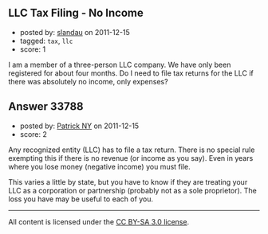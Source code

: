 ## LLC Tax Filing - No Income

- posted by: [slandau](https://stackexchange.com/users/-1/7015-slandau) on 2011-12-15
- tagged: `tax`, `llc`
- score: 1

I am a member of a three-person LLC company. We have only been registered for about four months. Do I need to file tax returns for the LLC if there was absolutely no income, only expenses?


## Answer 33788

- posted by: [Patrick NY](https://stackexchange.com/users/-1/14366-patrick-ny) on 2011-12-15
- score: 2

Any recognized entity (LLC) has to file a tax return. There is no special rule exempting this if there is no revenue (or income as you say). Even in years where you lose money (negative income) you must file.

This varies a little by state, but you have to know if they are treating your LLC as a corporation or partnership (probably not as a sole proprietor). The loss you have may be useful to each of you.





---

All content is licensed under the [CC BY-SA 3.0 license](https://creativecommons.org/licenses/by-sa/3.0/).
